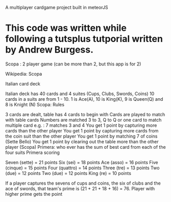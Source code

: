 A multiplayer cardgame project built in meteorJS

This code was written while following a tutsplus tutporial written by Andrew Burgess.
======================================================================================

Scopa : 2 player game (can be more than 2, but this app is for 2)

Wikipedia: Scopa

Italian card deck

Italian deck has 40 cards and 4 suites (Cups, Clubs, Swords, Coins)
10 cards in a suits are from 1 - 10. 1 is Ace(A), 10 is King(K), 9 is Queen(Q) and 8 is Knight (N)
Scopa: Rules

3 cards are dealt, table has 4 cards to begin with
Cards are played to match with table cards
Numbers are matched 3 to 3, Q to Q or one card to match multiple card e.g. : 7 matches 3 and 4
You get 1 point by capturing more cards than the other player
You get 1 point by capturing more cards from the coin suit than the other player
You get 1 point by matching 7 of coins (Sette Bello)
You get 1 point by clearing out the table more than the other player (Scopa)
Primera: who ever has the sum of best card from each of the four suits
Primera scoring

Seven (sette) = 21 points
Six (sei) = 18 points
Ace (asso) = 16 points
Five (cinque) = 15 points
Four (quattro) = 14 points
Three (tre) = 13 points
Two (due) = 12 points
Two (due) = 12 points
King (re) = 10 points

If a player captures the sevens of cups and coins, the six of clubs and the ace of swords, that team's prime is (21 + 21 + 18 + 16) = 76. Player with higher prime gets the point